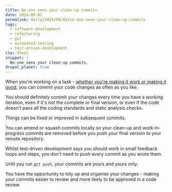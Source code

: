 ```yaml
---
title: No-one sees your clean-up commits
date: 2024-09-02
permalink: daily/2024/09/02/no-one-sees-your-clean-up-commits
tags:
  - software-development
  - refactoring
  - git
  - automated-testing
  - test-driven-development
cta: d7eol
snippet: |
  No-one sees your clean-up commits.
drupal_planet: true
---
```


When you're working on a task - [whether you're making it work or making it good][0], you can commit your code changes as often as you like.

You should definitely commit your changes every time you have a working iteration, even if it's not the complete or final version, or even if the code doesn't pass all the coding standards and static analysis checks.

Things can be fixed or improved in subsequent commits.

You can amend or squash commits locally so your clean-up and work-in-progress commits are removed before you push your final version to your remote repository.

Whilst test-driven development says you should work in small feedback loops and steps, you don't need to push every commit as you wrote them.

Until you run `git push`, your commits are yours and yours only.

You have the opportunity to tidy up and organise your changes - making your commits easier to review and more likely to be approved in a code review.

[0]: {{site.url}}/daily/2024/08/31/make-it-work-then-make-it-good
